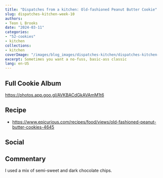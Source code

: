 ```yaml
---
title: "Dispatches from a kitchen: Old-fashioned Peanut Butter Cookie"
slug: dispatches-kitchen-week-10
authors:
- Teon L Brooks
date: "2024-03-11"
categories:
- "52-cookies"
- kitchen
collections:
- kitchen
coverImage: "/images/blog_images/dispatches-kitchen/dispatches-kitchen-week-10.jpg"
excerpt: Sometimes you want a no-fuss, basic-ass classic
lang: en-US
---
```

<script> import Callout from '$lib/components/Callout.svelte'; </script>

<Callout>
<h2>Full Cookie Album</h2>

<https://photos.app.goo.gl/AVKBACdGkAVAmM1t6>
</Callout>

## Recipe

- https://www.epicurious.com/recipes/food/views/old-fashioned-peanut-butter-cookies-4645

## Social

<div>
    <span id="teonbrooks.com-"></span>
    <script src="https://assets.bluesky.lol/js/b1.js" data-handle="teonbrooks.com" data-skeet=""></script>
</div>

## Commentary

I used a mix of semi-sweet and dark chocolate chips.
